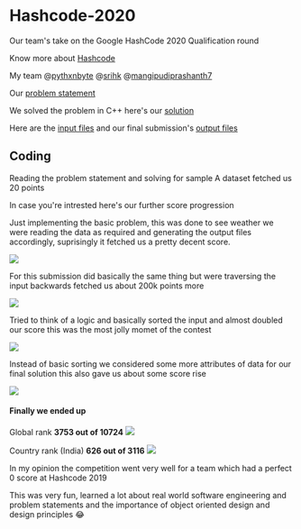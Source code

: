# Hashcode-2020
Our team's take on the Google HashCode 2020 Qualification round

Know more about [Hashcode](g.co/hashcode)

My team @[pythxnbyte](https://github.com/PythxnBite) @[srihk](https://github.com/srihk) @[mangipudiprashanth7](https://github.com/mangipudiprashanth7)

Our [problem statement](https://github.com/nizam19/Hashcode-2020/blob/master/problem_statement/hashcode_2020_online_qualification_round.pdf)

We solved the problem in C++ here's our [solution](https://github.com/nizam19/Hashcode-2020/blob/master/solutions/cpp/main.cpp)

Here are the [input files](https://github.com/nizam19/Hashcode-2020/tree/master/input) and our final submission's [output files](https://github.com/nizam19/Hashcode-2020/tree/master/output)

## Coding

Reading the problem statement and solving for sample A dataset fetched us 20 points

In case you're intrested here's our further score progression

Just implementing the basic problem, this was done to see weather we were reading the data as required and generating the output files accordingly, suprisingly it fetched us a pretty decent score.

<img src = "https://github.com/nizam19/Hashcode-2020/blob/master/scores/score2.PNG">

For this submission did basically the same thing but were traversing the input backwards fetched us about 200k points more

<img src = "https://github.com/nizam19/Hashcode-2020/blob/master/scores/score3.PNG">

Tried to think of a logic and basically sorted the input and almost doubled our score this was the most jolly momet of the contest

<img src = "https://github.com/nizam19/Hashcode-2020/blob/master/scores/score4.PNG">

Instead of basic sorting we considered some more attributes of data for our final solution this also gave us about some score rise

<img src = "https://github.com/nizam19/Hashcode-2020/blob/master/scores/score5.PNG">

#### Finally we ended up

Global rank **3753 out of 10724**
<img src="https://github.com/nizam19/Hashcode-2020/blob/master/ranks/global.PNG">

Country rank (India) **626 out of 3116**
<img src="https://github.com/nizam19/Hashcode-2020/blob/master/ranks/india.PNG">

In my opinion the competition went very well for a team which had a perfect 0 score at Hashcode 2019

This was very fun, learned a lot about real world software engineering and problem statements and the importance of object oriented design and design principles :joy:


